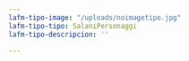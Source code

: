 ```yaml
---
lafm-tipo-image: "/uploads/noimagetipo.jpg"
lafm-tipo-tipo: SalaniPersonaggi
lafm-tipo-descripcion: ''

---
```

